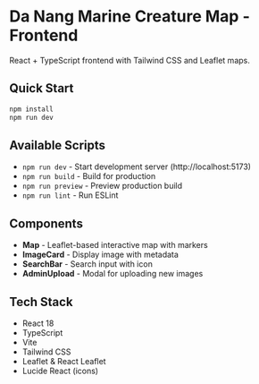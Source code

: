 # Da Nang Marine Creature Map - Frontend

React + TypeScript frontend with Tailwind CSS and Leaflet maps.

## Quick Start

```bash
npm install
npm run dev
```

## Available Scripts

- `npm run dev` - Start development server (http://localhost:5173)
- `npm run build` - Build for production
- `npm run preview` - Preview production build
- `npm run lint` - Run ESLint

## Components

- **Map** - Leaflet-based interactive map with markers
- **ImageCard** - Display image with metadata
- **SearchBar** - Search input with icon
- **AdminUpload** - Modal for uploading new images

## Tech Stack

- React 18
- TypeScript
- Vite
- Tailwind CSS
- Leaflet & React Leaflet
- Lucide React (icons)
